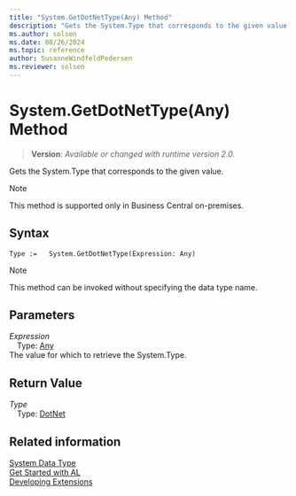 ```yaml
---
title: "System.GetDotNetType(Any) Method"
description: "Gets the System.Type that corresponds to the given value."
ms.author: solsen
ms.date: 08/26/2024
ms.topic: reference
author: SusanneWindfeldPedersen
ms.reviewer: solsen
---
```

[//]: # (START>DO_NOT_EDIT)
[//]: # (IMPORTANT:Do not edit any of the content between here and the END>DO_NOT_EDIT.)
[//]: # (Any modifications should be made in the .xml files in the ModernDev repo.)
# System.GetDotNetType(Any) Method
> **Version**: _Available or changed with runtime version 2.0._

Gets the System.Type that corresponds to the given value.

> [!NOTE]
> This method is supported only in Business Central on-premises.

## Syntax
```AL
Type :=   System.GetDotNetType(Expression: Any)
```
> [!NOTE]
> This method can be invoked without specifying the data type name.
## Parameters
*Expression*  
&emsp;Type: [Any](../any/any-data-type.md)  
The value for which to retrieve the System.Type.  


## Return Value
*Type*  
&emsp;Type: [DotNet](../dotnet/dotnet-data-type.md)  



[//]: # (IMPORTANT: END>DO_NOT_EDIT)
## Related information
[System Data Type](system-data-type.md)  
[Get Started with AL](../../devenv-get-started.md)  
[Developing Extensions](../../devenv-dev-overview.md)